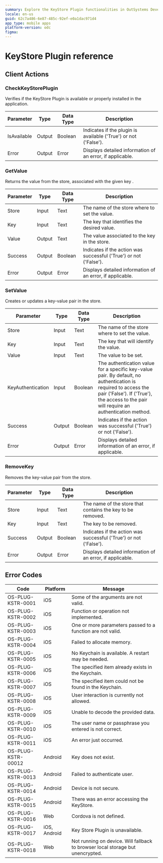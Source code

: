 ```yaml
---
summary: Explore the KeyStore Plugin functionalities in OutSystems Developer Cloud (ODC), including client actions, and error handling.
locale: en-us
guid: 62c7a486-6e87-485c-92ef-e0a1dac971d4
app_type: mobile apps
platform-version: odc
figma:
---
```


# KeyStore Plugin reference

## Client Actions

### CheckKeyStorePlugin

Verifies if the KeyStore Plugin is available or properly installed in the application.

Parameter|Type|Data Type|Description
-|-|-|-
IsAvailable|Output|Boolean|Indicates if the plugin is available ('True') or not ('False').
Error|Output|Error|Displays detailed information of an error, if applicable.

### GetValue

Returns the value from the store, associated with the given key .

Parameter|Type|Data Type|Description
-|-|-|-
Store|Input|Text|The name of the store where to set the value.
Key|Input|Text|The key that identifies the desired value.
Value|Output|Text|The value associated to the key in the store.
Success|Output|Boolean|Indicates if the action was successful ('True') or not ('False').
Error|Output|Error|Displays detailed information of an error, if applicable.

### SetValue

Creates or updates a key-value pair in the store.

Parameter|Type|Data Type|Description
-|-|-|-
Store|Input|Text|The name of the store where to set the value.
Key|Input|Text|The key that will identify the value.
Value|Input|Text|The value to be set.
KeyAuthentication|Input|Boolean|The authentication value for a specific key-value pair. By default, no authentication is required to access the pair ('False'). If ('True'), the access to the pair will require an authentication method.
Success|Output|Boolean|Indicates if the action was successful ('True') or not ('False').
Error|Output|Error|Displays detailed information of an error, if applicable.

### RemoveKey

Removes the key-value pair from the store.

Parameter|Type|Data Type|Description
-|-|-|-
Store|Input|Text|The name of the store that contains the key to be removed.
Key|Input|Text|The key to be removed.
Success|Output|Boolean|Indicates if the action was successful ('True') or not ('False').
Error|Output|Error|Displays detailed information of an error, if applicable.

## Error Codes

Code|Platform|Message
-|-|-
OS-PLUG-KSTR-0001|iOS|Some of the arguments are not valid.
OS-PLUG-KSTR-0002|iOS|Function or operation not implemented.
OS-PLUG-KSTR-0003|iOS|One or more parameters passed to a function are not valid.
OS-PLUG-KSTR-0004|iOS|Failed to allocate memory.
OS-PLUG-KSTR-0005|iOS|No Keychain is available. A restart may be needed.
OS-PLUG-KSTR-0006|iOS|The specified item already exists in the Keychain.
OS-PLUG-KSTR-0007|iOS|The specified item could not be found in the Keychain.
OS-PLUG-KSTR-0008|iOS|User interaction is currently not allowed.
OS-PLUG-KSTR-0009|iOS|Unable to decode the provided data.
OS-PLUG-KSTR-0010|iOS|The user name or passphrase you entered is not correct.
OS-PLUG-KSTR-0011|iOS|An error just occurred.
OS-PLUG-KSTR-00012|Android|Key does not exist.
OS-PLUG-KSTR-0013|Android|Failed to authenticate user.
OS-PLUG-KSTR-0014|Android|Device is not secure.
OS-PLUG-KSTR-0015|Android|There was an error accessing the KeyStore.
OS-PLUG-KSTR-0016|Web|Cordova is not defined.
OS-PLUG-KSTR-0017|iOS, Android|Key Store Plugin is unavailable.
OS-PLUG-KSTR-0018|Web|Not running on device. Will fallback to browser local storage but unencrypted.
